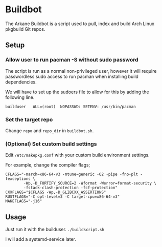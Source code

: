 # Buildbot
The Arkane Buildbot is a script used to pull, index and build Arch Linux pkgbuild Git repos.

## Setup
### Allow user to run pacman -S without sudo password
The script is run as a normal non-privileged user, however it will require passwordless sudo access to run pacman when installing build dependencies.

We will have to set up the sudoers file to allow for this by adding the following line.
```
builduser	ALL=(root)	NOPASSWD: SETENV: /usr/bin/pacman
```

### Set the target repo
Change `repo` and `repo_dir` in `buildbot.sh`.

### (Optional) Set custom build settings
Edit `/etc/makepkg.conf` with your custom build environment settings.

For example, change the compiler flags;
```
CFLAGS="-march=x86-64-v3 -mtune=generic -O2 -pipe -fno-plt -fexceptions \
        -Wp,-D_FORTIFY_SOURCE=2 -Wformat -Werror=format-security \
        -fstack-clash-protection -fcf-protection"
CXXFLAGS="$CFLAGS -Wp,-D_GLIBCXX_ASSERTIONS"
RUSTFLAGS="-C opt-level=3 -C target-cpu=x86-64-v3"
MAKEFLAGS="-j16"
```

## Usage
Just run it with the builduser. `./buildscript.sh`

I will add a systemd-service later.
